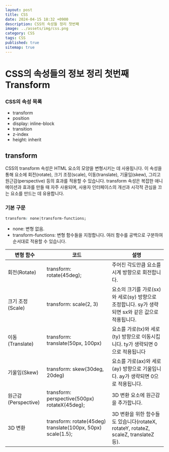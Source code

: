 ```yaml
---
layout: post
title: CSS
date: 2024-04-15 18:32 +0900
description: CSS의 속성들 정리 첫번째
image: ../assets/img/css.png
category: CSS
tags: CSS
published: true
sitemap: true
---
```


# CSS의 속성들의 정보 정리 첫번째 __Transform__
### CSS의 속성 목록
* transform <br/>
* position <br/>
* display: inline-block <br/>
* transition <br/>
* z-index <br/>
* height: inherit <br/>

## __transform__<br/>
CSS의 transform 속성은 HTML 요소의 모양을 변형시키는 데 사용됩니다. 이 속성을 통해 요소에 회전(rotate), 크기 조정(scale), 이동(translate), 기울임(skew), 그리고 원근감(perspective) 등의 효과를 적용할 수 있습니다. transform 속성은 복잡한 애니메이션과 효과를 만들 때 자주 사용되며, 사용자 인터페이스의 개선과 시각적 관심을 끄는 요소를 만드는 데 유용합니다.<br/>

### 기본 구문<br/>
```css
transform: none|transform-functions;
```
* none: 변형 없음.<br/>
* transform-functions: 변형 함수들을 지정합니다. 여러 함수를 공백으로 구분하여 순서대로 적용할 수 있습니다.<br/>


|변형 함수|코드|설명|
|---|---|---|
|회전(Rotate)|transform: rotate(45deg);|주어진 각도만큼 요소를 시계 방향으로 회전합니다.|
|크기 조정(Scale)|transform: scale(2, 3)|요소의 크기를 가로(sx)와 세로(sy) 방향으로 조정합니다. sy가 생략되면 sx와 같은 값으로 적용됩니다.|
|이동(Translate)|transform: translate(50px, 100px)|요소를 가로(tx)와 세로(ty) 방향으로 이동시킵니다. ty가 생략되면 0으로 적용됩니다|
|기울임(Skew)|transform: skew(30deg, 20deg)|요소를 가로(ax)와 세로(ay) 방향으로 기울입니다. ay가 생략되면 0으로 적용됩니다.|
|원근감(Perspective)|transform: perspective(500px) rotateX(45deg);|3D 변환 요소에 원근감을 추가합니다.|
|3D 변환|transform: rotate(45deg) translate(100px, 50px) scale(1.5);|3D 변환을 위한 함수들도 있습니다(rotateX, rotateY, rotateZ, scaleZ, translateZ 등).|


